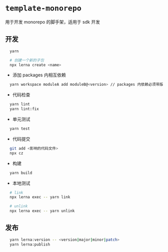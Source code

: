 # `template-monorepo`
用于开发 monorepo 的脚手架，适用于 sdk 开发

## 开发

```bash
  yarn
```

```bash
  # 创建一个新的子包
  npx lerna create <name>
```

- 添加 packages 内相互依赖
```bash
  yarn workspace moduleA add moduleB@<version> // packages 内依赖必须带版本号
```

- 代码检查

```bash
  yarn lint
  yarn lint:fix
```

- 单元测试

```bash
  yarn test
```

- 代码提交

```bash
  git add <影响的代码文件>
  npx cz
```

- 构建

```bash
  yarn build
```

- 本地测试

```bash
  # link
  npx lerna exec -- yarn link

  # unlink
  npx lerna exec -- yarn unlink
```

## 发布

```bash
  yarn lerna:version -- <version|major|minor|patch>
  yarn lerna:publish
```